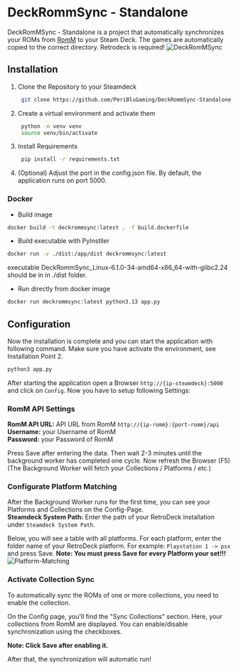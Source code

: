 # DeckRommSync - Standalone
DeckRomMSync - Standalone is a project that automatically synchronizes your ROMs from [RomM](https://github.com/rommapp/romm) to your Steam Deck. 
The games are automatically copied to the correct directory. Retrodeck is required!
![DeckRomMSync](/docs/deckrommsync.png)

## Installation
1. Clone the Repository to your Steamdeck
   ```bash
    git clone https://github.com/PeriBluGaming/DeckRommSync-Standalone.git
   ```

2. Create a virtual environment and activate them
   ```bash
    python -m venv venv
    source venv/bin/activate
   ```

3. Install Requirements
   ```bash
    pip install -r requirements.txt
   ```

4. (Optional) Adjust the port in the config.json file. By default, the application runs on port 5000.

### Docker

- Build image
```bash
docker build -t deckrommsync:latest . -f build.dockerfile
```

- Build executable with PyInstller
```bash
docker run -v ./dist:/app/dist deckrommsync:latest
```

executable DeckRommSync_Linux-6.1.0-34-amd64-x86_64-with-glibc2.24 should be in in ./dist folder.

- Run directly from docker image
```bash
docker run deckrommsync:latest python3.13 app.py
```

## Configuration
Now the installation is complete and you can start the application with following command. Make sure you have activate the environment, see Installation Point 2.
```bash
python3 app.py
```

After starting the application open a Browser `http://{ip-steamdeck}:5000` and click on `Config`.
Now you have to setup following Settings:

### RomM API Settings
**RomM API URL:** API URL from RomM `http://{ip-romm}:{port-romm}/api`\
**Username:**   your Username of RomM\
**Password:**   your Password of RomM

Press Save after entering the data. Then wait 2-3 minutes until the background worker has completed one cycle. Now refresh the Browser (F5)
(The Background Worker will fetch your Collections / Platforms / etc.)

### Configurate Platform Matching
After the Background Worker runs for the first time, you can see your Platforms and Collections on the Config-Page.\
**Steamdeck System Path:** Enter the path of your RetroDeck installation under `Steamdeck System Path`.

Below, you will see a table with all platforms.
For each platform, enter the folder name of your RetroDeck platform. For example: `Playstation 1 -> psx` and press Save.
**Note: You must press Save for every Platform your set!!!**
![Platform-Matching](/docs/platform_matching.png)

### Activate Collection Sync
To automatically sync the ROMs of one or more collections, you need to enable the collection.

On the Config page, you'll find the "Sync Collections" section. Here, your collections from RomM are displayed. You can enable/disable synchronization using the checkboxes.

**Note: Click Save after enabling it.**

After that, the synchronization will automatic run!
